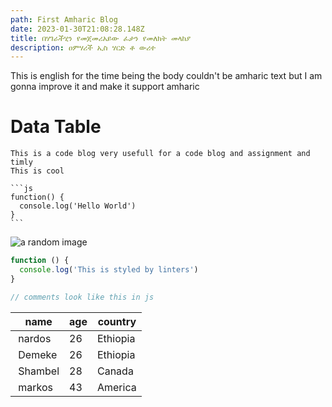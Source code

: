 ```yaml
---
path: First Amharic Blog
date: 2023-01-30T21:08:28.148Z
title: በሃገራችሂን የመጀመሪአይው ፈታን የመለክት መላከያ
description: ዐምሃሪች ኢስ ሃርድ ቶ ውሪተ
---
```

T﻿his is english for the time being the body couldn't be amharic text but I am gonna improve it and make it support amharic

# D﻿ata Table

````
This is a code blog very usefull for a code blog and assignment and timly
This is cool

```js
function() {
  console.log('Hello World')
}
```
````

![a random image](https://picsum.photos/500/300 "A hero image for the blog")

```javascript
function () {
  console.log('This is styled by linters')
}

// comments look like this in js
```
|﻿ name | age | country |
|---|---|---|
|﻿ nardos | 26 | Ethiopia |
|﻿ Demeke | 26 | Ethiopia |
|﻿ Shambel | 28 | Canada | 
|﻿ markos | 43 | America |
